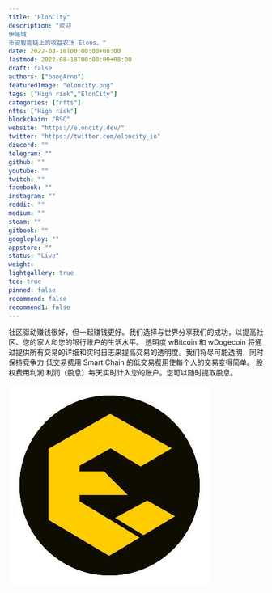 ```yaml
---
title: "ElonCity"
description: "欢迎
伊隆城
币安智能链上的收益农场 Elons。"
date: 2022-08-18T00:00:00+08:00
lastmod: 2022-08-18T00:00:00+08:00
draft: false
authors: ["boogArno"]
featuredImage: "eloncity.png"
tags: ["High risk","ElonCity"]
categories: ["nfts"]
nfts: ["High risk"]
blockchain: "BSC"
website: "https://eloncity.dev/"
twitter: "https://twitter.com/eloncity_io"
discord: ""
telegram: ""
github: ""
youtube: ""
twitch: ""
facebook: ""
instagram: ""
reddit: ""
medium: ""
steam: ""
gitbook: ""
googleplay: ""
appstore: ""
status: "Live"
weight: 
lightgallery: true
toc: true
pinned: false
recommend: false
recommend1: false
---
```

社区驱动赚钱很好，但一起赚钱更好。我们选择与世界分享我们的成功，以提高社区、您的家人和您的银行账户的生活水平。
透明度 wBitcoin 和 wDogecoin 将通过提供所有交易的详细和实时日志来提高交易的透明度。我们将尽可能透明，同时保持竞争力
低交易费用 Smart Chain 的低交易费用使每个人的交易变得简单。
股权费用利润 利润（股息）每天实时计入您的账户。您可以随时提取股息。

![ZJsEqSQg_400x400](ZJsEqSQg_400x400.jpg)